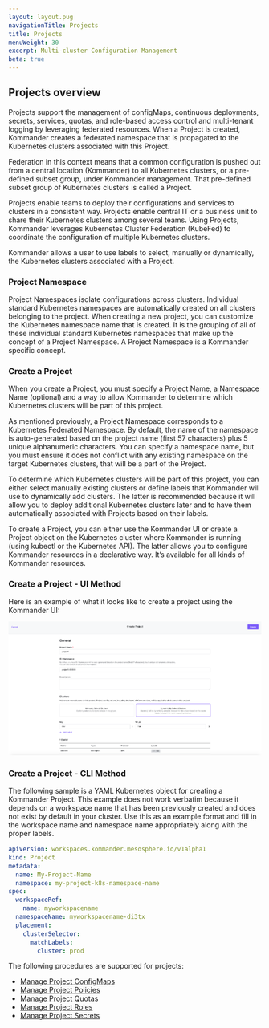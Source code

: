 ```yaml
---
layout: layout.pug
navigationTitle: Projects
title: Projects
menuWeight: 30
excerpt: Multi-cluster Configuration Management
beta: true
---
```


## Projects overview

Projects support the management of configMaps, continuous deployments, secrets, services, quotas, and role-based access control and multi-tenant logging by leveraging federated resources. When a Project is created, Kommander creates a federated namespace that is propagated to the Kubernetes clusters associated with this Project.

Federation in this context means that a common configuration is pushed out from a central location (Kommander) to all Kubernetes clusters, or a pre-defined subset group, under Kommander management. That pre-defined subset group of Kubernetes clusters is called a Project.

Projects enable teams to deploy their configurations and services to clusters in a consistent way. Projects enable central IT or a business unit to share their Kubernetes clusters among several teams. Using Projects, Kommander leverages Kubernetes Cluster Federation (KubeFed) to coordinate the configuration of multiple Kubernetes clusters.

Kommander allows a user to use labels to select, manually or dynamically, the Kubernetes clusters associated with a Project.

### Project Namespace

Project Namespaces isolate configurations across clusters. Individual standard Kubernetes namespaces are automatically created on all clusters belonging to the project. When creating a new project, you can customize the Kubernetes namespace name that is created. It is the grouping of all of these individual standard Kubernetes namespaces that make up the concept of a Project Namespace. A Project Namespace is a Kommander specific concept.

### Create a Project

When you create a Project, you must specify a Project Name, a Namespace Name (optional) and a way to allow Kommander to determine which Kubernetes clusters will be part of this project.

As mentioned previously, a Project Namespace corresponds to a Kubernetes Federated Namespace. By default, the name of the namespace is auto-generated based on the project name (first 57 characters) plus 5 unique alphanumeric characters. You can specify a namespace name, but you must ensure it does not conflict with any existing namespace on the target Kubernetes clusters, that will be a part of the Project.

To determine which Kubernetes clusters will be part of this project, you can either select manually existing clusters or define labels that Kommander will use to dynamically add clusters. The latter is recommended because it will allow you to deploy additional Kubernetes clusters later and to have them automatically associated with Projects based on their labels.

To create a Project, you can either use the Kommander UI or create a Project object on the Kubernetes cluster where Kommander is running (using kubectl or the Kubernetes API). The latter allows you to configure Kommander resources in a declarative way. It’s available for all kinds of Kommander resources.

### Create a Project - UI Method

Here is an example of what it looks like to create a project using the Kommander UI:

![Create Project](../img/create-project-form.png)

### Create a Project - CLI Method

The following sample is a YAML Kubernetes object for creating a Kommander Project. This example does not work verbatim because it depends on a workspace name that has been previously created and does not exist by default in your cluster.  Use this as an example format and fill in the workspace name and namespace name appropriately along with the proper labels.

```yaml
apiVersion: workspaces.kommander.mesosphere.io/v1alpha1
kind: Project
metadata:
  name: My-Project-Name
  namespace: my-project-k8s-namespace-name
spec:
  workspaceRef:
    name: myworkspacename
  namespaceName: myworkspacename-di3tx
  placement:
    clusterSelector:
      matchLabels:
        cluster: prod
```

The following procedures are supported for projects:

- [Manage Project ConfigMaps](./project-configmaps)
- [Manage Project Policies](./project-policies)
- [Manage Project Quotas](./project-quotas-limit-range)
- [Manage Project Roles](./project-roles)
- [Manage Project Secrets](./project-secrets)
